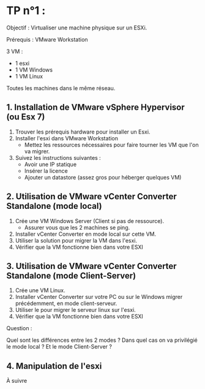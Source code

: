 # TP n°1 :

Objectif : Virtualiser une machine physique sur un ESXi.

Prérequis : VMware Workstation

3 VM :
- 1 esxi
- 1 VM Windows
- 1 VM Linux

Toutes les machines dans le même réseau. 

## 1. Installation de VMware vSphere Hypervisor (ou Esx 7)

1. Trouver les prérequis hardware pour installer un Esxi.
2. Installer l'esxi dans VMware Workstation
    - Mettez les ressources nécessaires pour faire tourner les VM que l'on va migrer. 
4. Suivez les instructions suivantes :
    - Avoir une IP statique
    - Insérer la licence
    - Ajouter un datastore (assez gros pour héberger quelques VM)

## 2. Utilisation de VMware vCenter Converter Standalone (mode local)

1. Crée une VM Windows Server (Client si pas de ressource).
    - Assurer vous que les 2 machines se ping.
2. Installer vCenter Converter en mode local sur cette VM.
3. Utiliser la solution pour migrer la VM dans l'esxi.
4. Vérifier que la VM fonctionne bien dans votre ESXI

## 3. Utilisation de VMware vCenter Converter Standalone (mode Client-Server)

1. Crée une VM Linux.
2. Installer vCenter Converter sur votre PC ou sur le Windows migrer précédemment, en mode client-serveur.
3. Utiliser le pour migrer le serveur linux sur l'esxi.
4. Vérifier que la VM fonctionne bien dans votre ESXI

Question : 

Quel sont les différences entre les 2 modes ? Dans quel cas on va privilégié le mode local ? Et le mode Client-Server ?

## 4. Manipulation de l'esxi

À suivre
